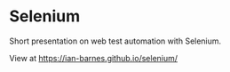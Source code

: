 # Selenium

Short presentation on web test automation with Selenium.

View at <https://ian-barnes.github.io/selenium/>
